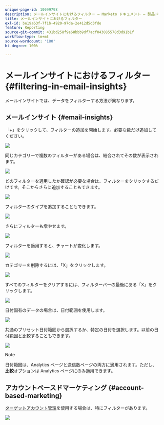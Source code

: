 ```yaml
---
unique-page-id: 10099798
description: メールインサイトにおけるフィルター — Marketo ドキュメント — 製品ドキュメント
title: メールインサイトにおけるフィルター
exl-id: be19a63f-7f1b-4920-97da-2e412d5d3fde
feature: Reporting
source-git-commit: 431bd258f9a68bbb9df7acf043085578d3d91b1f
workflow-type: tm+mt
source-wordcount: '180'
ht-degree: 100%

---
```


# メールインサイトにおけるフィルター {#filtering-in-email-insights}

メールインサイトでは、データをフィルターする方法が異なります。

## メールインサイト {#email-insights}

「+」をクリックして、フィルターの追加を開始します。必要な数だけ追加してください。

![](assets/one-2.png)

同じカテゴリーで複数のフィルターがある場合は、結合されてその数が表示されます。

![](assets/state.png)

どのフィルターを適用したか確認が必要な場合は、フィルターをクリックするだけです。そこからさらに追加することもできます。

![](assets/states.png)

フィルターのタイプを追加することもできます。

![](assets/os.png)

さらにフィルターも増やせます。

![](assets/more-filters.png)

フィルターを適用すると、チャートが変化します。

![](assets/filtered-chart.png)

カテゴリーを削除するには、「X」をクリックします。

![](assets/filter1.png)

すべてのフィルターをクリアするには、フィルターバーの最後にある「X」をクリックします。

![](assets/filter2.png)

日付固有のデータの場合は、日付範囲を使用します。

![](assets/date-click.png)

共通のプリセット日付範囲から選択するか、特定の日付を選択します。以前の日付範囲と比較することもできます。

![](assets/date-range.png)

>[!NOTE]
>
>日付範囲は、Analytics ページと送信数ページの両方に適用されます。ただし、**比較**&#x200B;オプションは Analytics ページにのみ適用できます。

## アカウントベースドマーケティング {#account-based-marketing}

[ターゲットアカウント管理](https://docs.marketo.com/display/DOCS/Account+Based+Marketing+Overview)を使用する場合は、特にフィルターがあります。

![](assets/abm.png)
